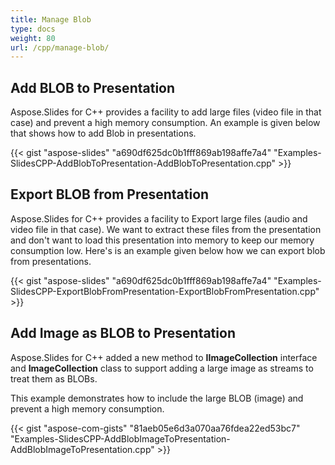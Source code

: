 ```yaml
---
title: Manage Blob
type: docs
weight: 80
url: /cpp/manage-blob/
---
```




## **Add BLOB to Presentation**
Aspose.Slides for C++ provides a facility to add large files (video file in that case) and prevent a high memory consumption. An example is given below that shows how to add Blob in presentations.

{{< gist "aspose-slides" "a690df625dc0b1fff869ab198affe7a4" "Examples-SlidesCPP-AddBlobToPresentation-AddBlobToPresentation.cpp" >}}

## **Export BLOB from Presentation**
Aspose.Slides for C++ provides a facility to Export large files (audio and video file in that case). We want to extract these files from the presentation and don't want to load this presentation into memory to keep our memory consumption low. Here's is an example given below how we can export blob from presentations.

{{< gist "aspose-slides" "a690df625dc0b1fff869ab198affe7a4" "Examples-SlidesCPP-ExportBlobFromPresentation-ExportBlobFromPresentation.cpp" >}}

## **Add Image as BLOB to Presentation**
Aspose.Slides for C++ added a new method to **IImageCollection** interface and **ImageCollection** class to support adding a large image as streams to treat them as BLOBs.

This example demonstrates how to include the large BLOB (image) and prevent a high memory consumption.

{{< gist "aspose-com-gists" "81aeb05e6d3a070aa76fdea22ed53bc7" "Examples-SlidesCPP-AddBlobImageToPresentation-AddBlobImageToPresentation.cpp" >}}
